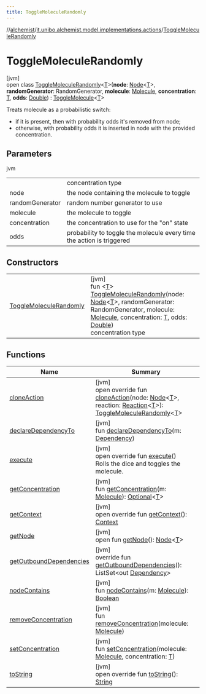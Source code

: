 ```yaml
---
title: ToggleMoleculeRandomly
---
```

//[alchemist](../../../index.html)/[it.unibo.alchemist.model.implementations.actions](../index.html)/[ToggleMoleculeRandomly](index.html)



# ToggleMoleculeRandomly



[jvm]\
open class [ToggleMoleculeRandomly](index.html)<[T](index.html)>(**node**: [Node](../../it.unibo.alchemist.model.interfaces/-node/index.html)<[T](index.html)>, **randomGenerator**: RandomGenerator, **molecule**: [Molecule](../../it.unibo.alchemist.model.interfaces/-molecule/index.html), **concentration**: [T](index.html), **odds**: [Double](https://kotlinlang.org/api/latest/jvm/stdlib/kotlin/-double/index.html)) : [ToggleMolecule](../-toggle-molecule/index.html)<[T](index.html)> 

Treats molecule as a probabilistic switch:



<ul><li>if it is present, then with probability odds it's removed from node;</li><li>otherwise, with probability odds it is inserted in node with the provided concentration.</li></ul>



## Parameters


jvm

| | |
|---|---|
|  | <T> concentration type |
| node | the node containing the molecule to toggle |
| randomGenerator | random number generator to use |
| molecule | the molecule to toggle |
| concentration | the concentration to use for the "on" state |
| odds | probability to toggle the molecule every time the action is triggered |



## Constructors


| | |
|---|---|
| [ToggleMoleculeRandomly](-toggle-molecule-randomly.html) | [jvm]<br>fun <[T](index.html)> [ToggleMoleculeRandomly](-toggle-molecule-randomly.html)(node: [Node](../../it.unibo.alchemist.model.interfaces/-node/index.html)<[T](index.html)>, randomGenerator: RandomGenerator, molecule: [Molecule](../../it.unibo.alchemist.model.interfaces/-molecule/index.html), concentration: [T](index.html), odds: [Double](https://kotlinlang.org/api/latest/jvm/stdlib/kotlin/-double/index.html))<br><T> concentration type |


## Functions


| Name | Summary |
|---|---|
| [cloneAction](clone-action.html) | [jvm]<br>open override fun [cloneAction](clone-action.html)(node: [Node](../../it.unibo.alchemist.model.interfaces/-node/index.html)<[T](index.html)>, reaction: [Reaction](../../it.unibo.alchemist.model.interfaces/-reaction/index.html)<[T](index.html)>): [ToggleMoleculeRandomly](index.html)<[T](index.html)> |
| [declareDependencyTo](../-camera-see/index.html#1970369254%2FFunctions%2F-134779887) | [jvm]<br>fun [declareDependencyTo](../-camera-see/index.html#1970369254%2FFunctions%2F-134779887)(m: [Dependency](../../it.unibo.alchemist.model.interfaces/-dependency/index.html)) |
| [execute](execute.html) | [jvm]<br>open override fun [execute](execute.html)()<br>Rolls the dice and toggles the molecule. |
| [getConcentration](../-camera-see/index.html#-1328510210%2FFunctions%2F-134779887) | [jvm]<br>fun [getConcentration](../-camera-see/index.html#-1328510210%2FFunctions%2F-134779887)(m: [Molecule](../../it.unibo.alchemist.model.interfaces/-molecule/index.html)): [Optional](https://docs.oracle.com/javase/8/docs/api/java/util/Optional.html)<[T](index.html)> |
| [getContext](../-toggle-molecule/get-context.html) | [jvm]<br>open override fun [getContext](../-toggle-molecule/get-context.html)(): [Context](../../it.unibo.alchemist.model.interfaces/-context/index.html) |
| [getNode](../-camera-see/index.html#-1981508984%2FFunctions%2F-134779887) | [jvm]<br>open fun [getNode](../-camera-see/index.html#-1981508984%2FFunctions%2F-134779887)(): [Node](../../it.unibo.alchemist.model.interfaces/-node/index.html)<[T](index.html)> |
| [getOutboundDependencies](../-abstract-action/get-outbound-dependencies.html) | [jvm]<br>override fun [getOutboundDependencies](../-abstract-action/get-outbound-dependencies.html)(): ListSet<out [Dependency](../../it.unibo.alchemist.model.interfaces/-dependency/index.html)> |
| [nodeContains](../-camera-see/index.html#1662898740%2FFunctions%2F-134779887) | [jvm]<br>fun [nodeContains](../-camera-see/index.html#1662898740%2FFunctions%2F-134779887)(m: [Molecule](../../it.unibo.alchemist.model.interfaces/-molecule/index.html)): [Boolean](https://kotlinlang.org/api/latest/jvm/stdlib/kotlin/-boolean/index.html) |
| [removeConcentration](../-camera-see/index.html#-151459758%2FFunctions%2F-134779887) | [jvm]<br>fun [removeConcentration](../-camera-see/index.html#-151459758%2FFunctions%2F-134779887)(molecule: [Molecule](../../it.unibo.alchemist.model.interfaces/-molecule/index.html)) |
| [setConcentration](index.html#-330064727%2FFunctions%2F-134779887) | [jvm]<br>fun [setConcentration](index.html#-330064727%2FFunctions%2F-134779887)(molecule: [Molecule](../../it.unibo.alchemist.model.interfaces/-molecule/index.html), concentration: [T](index.html)) |
| [toString](../-abstract-action/to-string.html) | [jvm]<br>open override fun [toString](../-abstract-action/to-string.html)(): [String](https://kotlinlang.org/api/latest/jvm/stdlib/kotlin/-string/index.html) |

